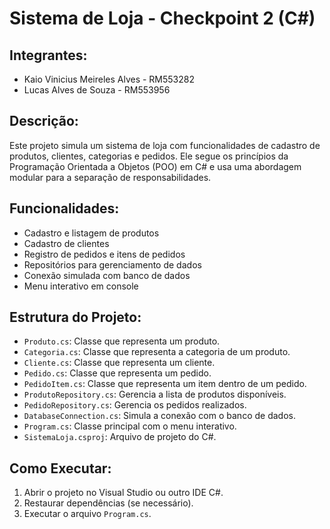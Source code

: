 # Sistema de Loja - Checkpoint 2 (C#)

## Integrantes:
- Kaio Vinicius Meireles Alves - RM553282
- Lucas Alves de Souza -  RM553956
## Descrição:
Este projeto simula um sistema de loja com funcionalidades de cadastro de produtos, clientes, categorias e pedidos. Ele segue os princípios da Programação Orientada a Objetos (POO) em C# e usa uma abordagem modular para a separação de responsabilidades.

## Funcionalidades:
- Cadastro e listagem de produtos
- Cadastro de clientes
- Registro de pedidos e itens de pedidos
- Repositórios para gerenciamento de dados
- Conexão simulada com banco de dados
- Menu interativo em console

## Estrutura do Projeto:
- `Produto.cs`: Classe que representa um produto.
- `Categoria.cs`: Classe que representa a categoria de um produto.
- `Cliente.cs`: Classe que representa um cliente.
- `Pedido.cs`: Classe que representa um pedido.
- `PedidoItem.cs`: Classe que representa um item dentro de um pedido.
- `ProdutoRepository.cs`: Gerencia a lista de produtos disponíveis.
- `PedidoRepository.cs`: Gerencia os pedidos realizados.
- `DatabaseConnection.cs`: Simula a conexão com o banco de dados.
- `Program.cs`: Classe principal com o menu interativo.
- `SistemaLoja.csproj`: Arquivo de projeto do C#.

## Como Executar:
1. Abrir o projeto no Visual Studio ou outro IDE C#.
2. Restaurar dependências (se necessário).
3. Executar o arquivo `Program.cs`.
